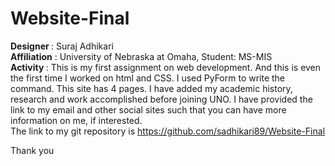 # Website-Final
<strong>Designer </strong> : Suraj Adhikari <br/>
<strong>Affiliation</strong> : University of Nebraska at Omaha, Student: MS-MIS <br/>
<strong>Activity </strong> : This is my first assignment on web development. And this is even the first time I worked on html and CSS. I used PyForm to write the command. This site has 4 pages. I have added my academic history, research and work accomplished before joining UNO. I have provided the link to my email and other social sites such that you can have more information on me, if interested.<br/>
The link to my git repository is https://github.com/sadhikari89/Website-Final

Thank you
